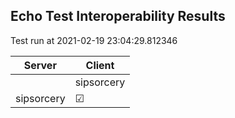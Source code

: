## Echo Test Interoperability Results
Test run at 2021-02-19 23:04:29.812346

| Server      | Client      |
|-------------|-------------|
|             | sipsorcery  |
| sipsorcery  | &#9745;     |
